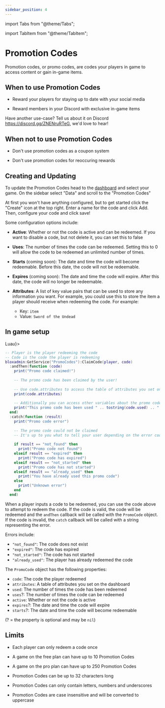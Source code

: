 ```yaml
---
sidebar_position: 4
---
```


import Tabs from "@theme/Tabs";

import TabItem from "@theme/TabItem";

# Promotion Codes

Promotion codes, or promo codes, are codes your players in game to access
content or gain in-game items.

## When to use Promotion Codes

- Reward your players for staying up to date with your social media

- Reward members in your Discord with exclusive in-game items

Have another use-case? Tell us about it on Discord
https://discord.gg/ZNENruRTeG, we'd love to hear!

## When not to use Promotion Codes

- Don't use promotion codes as a coupon system

- Don't use promotion codes for reoccuring rewards

## Creating and Updating

To update the Promotion Codes head to the [dashboard](https://bloxadmin.com) and
select your game. On the sidebar select "Data" and scroll to the "Promotion
Codes"

At first you won't have anything configured, but to get started click the
"Create" icon at the top right. Enter a name for the code and click Add. Then, 
configure your code and click save!

Some configuration options include:

- **Active**: Whether or not the code is active and can be redeemed. If you want
  to disable a code, but not delete it, you can set this to false

- **Uses**: The number of times the code can be redeemed. Setting this to 0 will
  allow the code to be redeemed an unlimited number of times.

- **Starts** (coming soon): The date and time the code will become redeemable. Before this
  date, the code will not be redeemable.

- **Expires** (coming soon): The date and time the code will expire. After this date, the code
  will no longer be redeemable.

- **Attributes**: A list of key value pairs that can be used to store any
  information you want. For example, you could use this to store the item a
  player should receive when redeeming the code. For example:
  - Key: `item`
  - Value: `Sword of the Undead`

<!-- TODO: Picture -->

## In game setup

<Tabs>
<TabItem value="lua" label={<>Lua<i>u</i></>}>

```lua
-- Player is the player redeeming the code
-- Code is the code the player is redeeming
bloxadmin:GetService("PromoCodes"):ClaimCode(player, code)
  :andThen(function (code)
    print("Promo code claimed!")
    
    -- The promo code has been claimed by the user!
    
    -- Use code.attributes to access the table of attributes you set on the dashboard	
    print(code.attributes)
    
    -- Additionally you can access other variables about the promo code
    print("This promo code has been used " .. tostring(code.used) .. " times")
  end)
  :catch(function (result)
    print("Promo code error")
    
    -- The promo code could not be claimed
    -- It's up to you what to tell your user depending on the error code
    
    if result == "not_found" then
      print("Promo code not found")
    elseif result == "expired" then
      print("Promo code has expired")
    elseif result == "not_started" then
      print("Promo code has not started")
    elseif result == "already_used" then
      print("You have already used this promo code")
    else 
      print("Unknown error")
    end
  end)
```

When a player inputs a code to be redeemed, you can use the code above to
attempt to redeem the code. If the code is valid, the code will be redeemed and
the `andThen` callback will be called with the `PromoCode` object. If the code is
invalid, the `catch` callback will be called with a string representing the
error.

Errors include:
- `"not_found"`: The code does not exist
- `"expired"`: The code has expired
- `"not_started"`: The code has not started
- `"already_used"`: The player has already redeemed the code

The `PromoCode` object has the following properties:
- `code`: The code the player redeemed
- `attributes`: A table of attributes you set on the dashboard
- `used`: The number of times the code has been redeemed
- `uses`?: The number of times the code can be redeemed
- `active`: Whether or not the code is active
- `expires`?: The date and time the code will expire
- `starts`?: The date and time the code will become redeemable

(? = the property is optional and may be `nil`)
</TabItem>
</Tabs>

## Limits

- Each player can only redeem a code once

- A game on the free plan can have up to 10 Promotion Codes

- A game on the pro plan can have up to 250 Promotion Codes

- Promotion Codes can be up to 32 characters long

- Promotion Codes can only contain letters, numbers and underscores

- Promotion Codes are case insensitive and will be converted to uppercase

